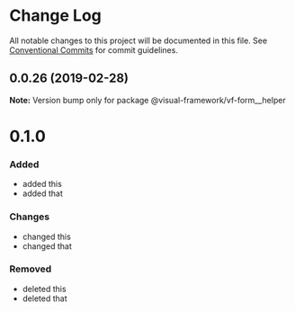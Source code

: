 # Change Log

All notable changes to this project will be documented in this file.
See [Conventional Commits](https://conventionalcommits.org) for commit guidelines.

## 0.0.26 (2019-02-28)

**Note:** Version bump only for package @visual-framework/vf-form__helper





# 0.1.0

### Added
- added this
- added that

### Changes

- changed this
- changed that

### Removed

- deleted this
- deleted that
